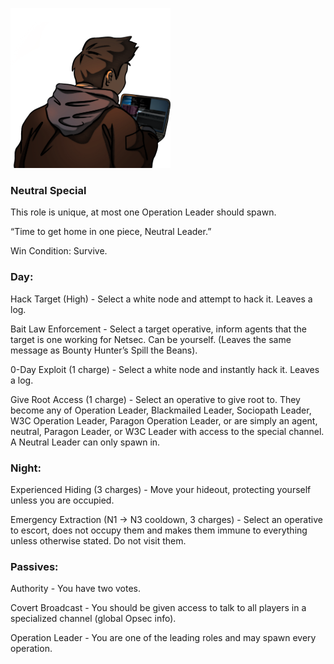 ![neutralleader.png](Images/neutralleader.png)

### **Neutral Special**

This role is unique, at most one Operation Leader should spawn.

“Time to get home in one piece, Neutral Leader.”

Win Condition: Survive.

### **Day:**

Hack Target (High) - Select a white node and attempt to hack it. Leaves a log.

Bait Law Enforcement - Select a target operative, inform agents that the target is one working for Netsec. Can be yourself. (Leaves the same message as Bounty Hunter’s Spill the Beans).

0-Day Exploit (1 charge) - Select a white node and instantly hack it. Leaves a log.

Give Root Access (1 charge) - Select an operative to give root to. They become any of Operation Leader, Blackmailed Leader, Sociopath Leader, W3C Operation Leader, Paragon Operation Leader, or are simply an agent, neutral, Paragon Leader, or W3C Leader with access to the special channel. A Neutral Leader can only spawn in.

### **Night:**

Experienced Hiding (3 charges) - Move your hideout, protecting yourself unless you are occupied.

Emergency Extraction (N1 -> N3 cooldown, 3 charges) - Select an operative to escort, does not occupy them and makes them immune to everything unless otherwise stated. Do not visit them.

### **Passives:**

Authority - You have two votes.

Covert Broadcast - You should be given access to talk to all players in a specialized channel (global Opsec info).

Operation Leader - You are one of the leading roles and may spawn every operation.